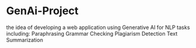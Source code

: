 # GenAi-Project
 the idea of developing a web application using Generative AI for NLP tasks including:  Paraphrasing  Grammar Checking  Plagiarism Detection  Text Summarization
